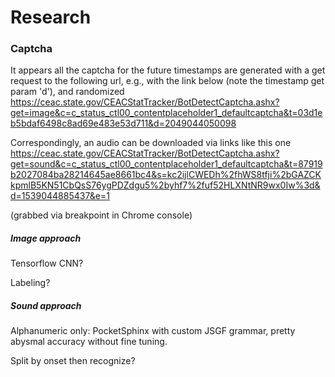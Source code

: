 # Research

### Captcha

It appears all the captcha for the future timestamps are generated with a get request to the following url, e.g., with the link below (note the timestamp get param 'd'), and randomized
https://ceac.state.gov/CEACStatTracker/BotDetectCaptcha.ashx?get=image&c=c_status_ctl00_contentplaceholder1_defaultcaptcha&t=03d1eb5bdaf6498c8ad69e483e53d711&d=2049044050098

Correspondingly, an audio can be downloaded via links like this one
https://ceac.state.gov/CEACStatTracker/BotDetectCaptcha.ashx?get=sound&c=c_status_ctl00_contentplaceholder1_defaultcaptcha&t=87919b2027084ba28214645ae8661bc4&s=kc2ijlCWEDh%2fhWS8tfji%2bGAZCKkpmlB5KN51CbQsS76ygPDZdgu5%2byhf7%2fuf52HLXNtNR9wx0Iw%3d&d=1539044885437&e=1

(grabbed via breakpoint in Chrome console)

##### Image approach

Tensorflow CNN?

Labeling?

##### Sound approach

Alphanumeric only: PocketSphinx with custom JSGF grammar, pretty abysmal accuracy without fine tuning.

Split by onset then recognize?